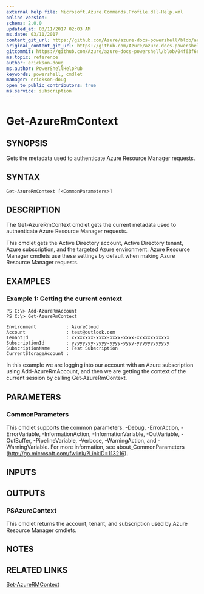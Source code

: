 ```yaml
---
external help file: Microsoft.Azure.Commands.Profile.dll-Help.xml
online version:
schema: 2.0.0
updated_at: 03/11/2017 02:03 AM
ms.date: 03/11/2017
content_git_url: https://github.com/Azure/azure-docs-powershell/blob/armsql/azureps-cmdlets-docs/ResourceManager/AzureRM.Profile/v2.7.0/Get-AzureRmContext.md
original_content_git_url: https://github.com/Azure/azure-docs-powershell/blob/armsql/azureps-cmdlets-docs/ResourceManager/AzureRM.Profile/v2.7.0/Get-AzureRmContext.md
gitcommit: https://github.com/Azure/azure-docs-powershell/blob/04f63f6e685743ace2c57eb157574e34e8610b1c
ms.topic: reference
author: erickson-doug
ms.author: PowerShellHelpPub
keywords: powershell, cmdlet
manager: erickson-doug
open_to_public_contributors: true
ms.service: subscription
---
```


# Get-AzureRmContext

## SYNOPSIS
Gets the metadata used to authenticate Azure Resource Manager requests.

## SYNTAX

```
Get-AzureRmContext [<CommonParameters>]
```

## DESCRIPTION
The Get-AzureRmContext cmdlet gets the current metadata used to authenticate Azure Resource Manager requests.

This cmdlet gets the Active Directory account, Active Directory tenant, Azure subscription, and the targeted Azure environment.
Azure Resource Manager cmdlets use these settings by default when making Azure Resource Manager requests.

## EXAMPLES

### Example 1: Getting the current context
```
PS C:\> Add-AzureRmAccount
PS C:\> Get-AzureRmContext

Environment           : AzureCloud
Account               : test@outlook.com
TenantId              : xxxxxxxx-xxxx-xxxx-xxxx-xxxxxxxxxxxx
SubscriptionId        : yyyyyyyy-yyyy-yyyy-yyyy-yyyyyyyyyyyy
SubscriptionName      : Test Subscription
CurrentStorageAccount :
```

In this example we are logging into our account with an Azure subscription using Add-AzureRmAccount, and then we are getting the context of the current session by calling Get-AzureRmContext.

## PARAMETERS

### CommonParameters
This cmdlet supports the common parameters: -Debug, -ErrorAction, -ErrorVariable, -InformationAction, -InformationVariable, -OutVariable, -OutBuffer, -PipelineVariable, -Verbose, -WarningAction, and -WarningVariable. For more information, see about_CommonParameters (http://go.microsoft.com/fwlink/?LinkID=113216).

## INPUTS

## OUTPUTS

### PSAzureContext
This cmdlet returns the account, tenant, and subscription used by Azure Resource Manager cmdlets.

## NOTES

## RELATED LINKS

[Set-AzureRMContext]()

